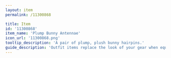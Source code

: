 ```yaml
---
layout: item
permalink: /11300868

title: Item
id: '11300868'
item_name: 'Plump Bunny Antennae'
icon_url: '11300868.png'
tooltip_description: 'A pair of plump, plush bunny hairpins.'
guide_description: 'Outfit items replace the look of your gear when equipped.'
---
```

